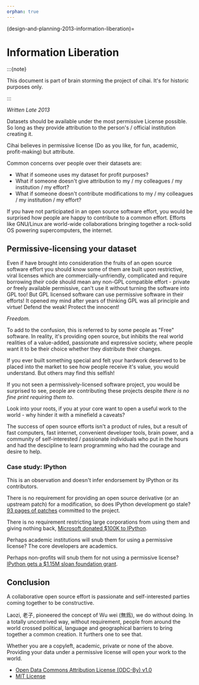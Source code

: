 ```yaml
---
orphan: true
---
```


(design-and-planning-2013-information-liberation)=

# Information Liberation

:::{note}

This document is part of brain storming the project of cihai. It's for historic purposes only.

:::

_Written Late 2013_

Datasets should be available under the most permissive License possible. So long as they provide
attribution to the person's / official institution creating it.

Cihai believes in permissive license (Do as you like, for fun, academic, profit-making) but
attribute.

Common concerns over people over their datasets are:

- What if someone uses my dataset for profit purposes?
- What if someone doesn't give attribution to my / my colleagues / my institution / my effort?
- What if someone doesn't contribute modifications to my / my colleagues / my institution / my
  effort?

If you have not participated in an open source software effort, you would be surprised how people
are happy to contribute to a common effort. Efforts like GNU/Linux are world-wide collaborations
bringing together a rock-solid OS powering supercomputers, the internet.

## Permissive-licensing your dataset

Even if have brought into consideration the fruits of an open source software effort you should know
some of them are built upon restrictive, viral licenses which are commercially-unfriendly,
complicated and require borrowing _their_ code should mean any non-GPL compatible effort - private
_or_ freely available permissive, can't use it without turning the software into GPL too! But GPL
licensed software can use permissive software in their efforts! It opened my mind after years of
thinking GPL was all principle and virtue! Defend the weak! Protect the innocent!

_Freedom._

To add to the confusion, this is referred to by some people as "Free" software. In reality, it's
providing open source, but inhibits the real world realities of a value-added, passionate and
expressive society, where people want it to be their choice whether they distribute their changes.

If you ever built something special and felt your hardwork deserved to be placed into the market to
see how people receive it's value, you would understand. But others may find this selfish!

If you not seen a permissively-licensed software project, you would be surprised to see, people are
contributing these projects despite _there is no fine print requiring them to_.

Look into your roots, if you at your core want to open a useful work to the world - why hinder it
with a minefield a caveats?

The success of open source efforts isn't a product of rules, but a result of fast computers, fast
internet, convenient developer tools, brain power, and a community of self-interested / passionate
individuals who put in the hours and had the descipline to learn programming who had the courage and
desire to help.

### Case study: IPython

This is an observation and doesn't infer endorsement by IPython or its contributors.

There is no requirement for providing an open source derivative (or an upstream patch) for a
modification, so does IPython development go stale? [93 pages of patches][93 pages of patches]
committed to the project.

There is no requirement restricting large corporations from using them and giving nothing back,
[Microsoft donated $100K to IPython][microsoft donated $100k to ipython].

Perhaps academic institutions will snub them for using a permissive license? The core developers are
academics.

Perhaps non-profits will snub them for not using a permissive license? [IPython gets a $1.15M sloan
foundation grant][ipython gets a $1.15m sloan foundation grant].

[93 pages of patches]: https://github.com/ipython/ipython/pulls?direction=desc&page=1&sort=created&state=closed
[ipython gets a $1.15m sloan foundation grant]: http://ipython.org/sloan-grant.html
[microsoft donated $100k to ipython]: http://ipython.org/microsoft-donation-2013.html

## Conclusion

A collaborative open source effort is passionate and self-interested parties coming together to be
constructive.

Laozi, 老子, pioneered the concept of Wu wei (無爲), we do without doing. In a totally uncontrived
way, without requirement, people from around the world crossed political, language and geographical
barriers to bring together a common creation. It furthers one to see that.

Whether you are a copyleft, academic, private or none of the above. Providing your data under a
permissive license will open your work to the world.

- [Open Data Commons Attribution License (ODC-By)
  v1.0][open data commons attribution license (odc-by) v1.0]
- [MIT License][mit license]

[mit license]: _http://opensource.org/licenses/MIT
[open data commons attribution license (odc-by) v1.0]: http://opendatacommons.org/licenses/by/1.0
